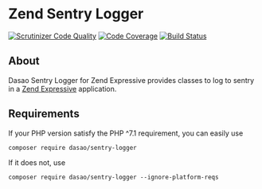 Zend Sentry Logger
==================

[![Scrutinizer Code Quality](https://scrutinizer-ci.com/g/dasao/sentry-logger/badges/quality-score.png?b=master)](https://scrutinizer-ci.com/g/dasao/sentry-logger/?branch=master)
[![Code Coverage](https://scrutinizer-ci.com/g/dasao/sentry-logger/badges/coverage.png?b=master)](https://scrutinizer-ci.com/g/dasao/sentry-logger/?branch=master)
[![Build Status](https://scrutinizer-ci.com/g/dasao/sentry-logger/badges/build.png?b=master)](https://scrutinizer-ci.com/g/dasao/sentry-logger/build-status/master)

About
-----

Dasao Sentry Logger for Zend Expressive provides classes to log to sentry in a [Zend Expressive](http://zendframework.github.io/zend-expressive/) application.
 
Requirements
------------

If your PHP version satisfy the PHP ^7.1 requirement, you can easily use

    composer require dasao/sentry-logger

If it does not, use

    composer require dasao/sentry-logger --ignore-platform-reqs
